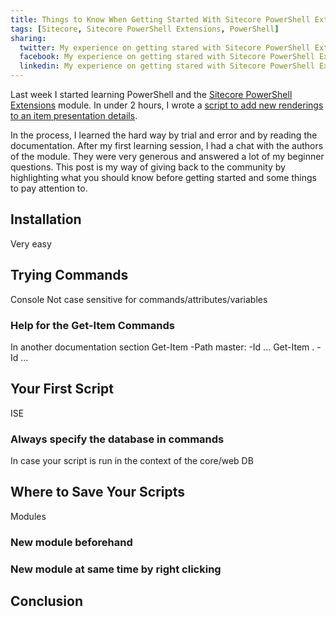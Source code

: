 ```yaml
---
title: Things to Know When Getting Started With Sitecore PowerShell Extentions
tags: [Sitecore, Sitecore PowerShell Extensions, PowerShell]
sharing:
  twitter: My experience on getting stared with Sitecore PowerShell Extentions # Max 116 characters
  facebook: My experience on getting stared with Sitecore PowerShell Extentions
  linkedin: My experience on getting stared with Sitecore PowerShell Extentions
---
```


Last week I started learning PowerShell and the [Sitecore PowerShell Extensions](https://marketplace.sitecore.net/en/Modules/Sitecore_PowerShell_console.aspx) module. In under 2 hours, I wrote a [script to add new renderings to an item presentation details](http://source.coveo.com/2017/02/16/automate-adding-a-coveo-search-box-in-a-page-using-sitecore-powershell-extensions/).

In the process, I learned the hard way by trial and error and by reading the documentation. After my first learning session, I had a chat with the authors of the module. They were very generous and answered a lot of my beginner questions. This post is my way of giving back to the community by highlighting what you should know before getting started and some things to pay attention to.

<!-- more -->

## Installation

Very easy

## Trying Commands

Console
Not case sensitive for commands/attributes/variables

### Help for the Get-Item Commands

In another documentation section
Get-Item -Path master: -Id ...
Get-Item . -Id ...


## Your First Script

ISE

### Always specify the database in commands

In case your script is run in the context of the core/web DB

## Where to Save Your Scripts

Modules
### New module beforehand
### New module at same time by right clicking

## Conclusion